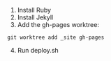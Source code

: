 1. Install Ruby
2. Install Jekyll
3. Add the gh-pages worktree:

```
git worktree add _site gh-pages
```

4. Run deploy.sh
